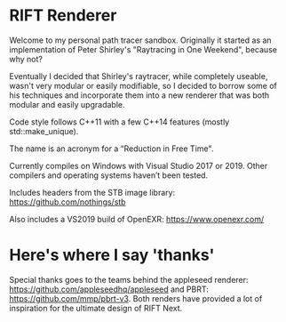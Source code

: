 # RIFT Renderer
Welcome to my personal path tracer sandbox.  Originally it started as an implementation of Peter Shirley's "Raytracing in One Weekend", because why not?

Eventually I decided that Shirley's raytracer, while completely useable, wasn't very modular or easily modifiable, so I decided to borrow some of his techniques and incorporate them into a new renderer that was both modular and easily upgradable.

Code style follows C++11 with a few C++14 features (mostly std::make_unique).

The name is an acronym for a “Reduction in Free Time".

Currently compiles on Windows with Visual Studio 2017 or 2019. Other compilers and operating systems haven’t been tested.

Includes headers from the STB image library: https://github.com/nothings/stb

Also includes a VS2019 build of OpenEXR: https://www.openexr.com/

# Here's where I say 'thanks'
Special thanks goes to the teams behind the appleseed renderer: https://github.com/appleseedhq/appleseed and PBRT: https://github.com/mmp/pbrt-v3.  Both renders have provided a lot of inspiration for the ultimate design of RIFT Next.
